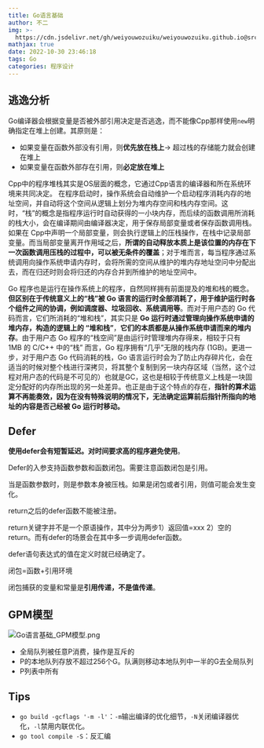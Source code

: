 ```yaml
---
title: Go语言基础
author: 不二
img: >-
  https://cdn.jsdelivr.net/gh/weiyouwozuiku/weiyouwozuiku.github.io@src/source/_posts/PageImg/程序设计/Go语言基础.jpg
mathjax: true
date: 2022-10-30 23:46:18
tags: Go
categories: 程序设计
---
```


## 逃逸分析

Go编译器会根据变量是否被外部引用决定是否逃逸，而不能像Cpp那样使用`new`明确指定在堆上创建。其原则是：

- 如果变量在函数外部没有引用，则**优先放在栈上**-> 超过栈的存储能力就会创建在堆上
- 如果变量在函数外部存在引用，则**必定放在堆上**

Cpp中的程序堆栈其实是OS层面的概念，它通过Cpp语言的编译器和所在系统环境来共同决定。 在程序启动时，操作系统会自动维护一个启动程序消耗内存的地址空间，并自动将这个空间从逻辑上划分为堆内存空间和栈内存空间。这时，“栈”的概念是指程序运行时自动获得的一小块内存，而后续的函数调用所消耗的栈大小，会在编译期间由编译器决定，用于保存局部变量或者保存函数调用栈。如果在 Cpp中声明一个局部变量，则会执行逻辑上的压栈操作，在栈中记录局部变量。而当局部变量离开作用域之后，**所谓的自动释放本质上是该位置的内存在下一次函数调用压栈的过程中，可以被无条件的覆盖**；对于堆而言，每当程序通过系统调用向操作系统申请内存时，会将所需的空间从维护的堆内存地址空问中分配出去，而在归还时则会将归还的内存合并到所维护的地址空间中。

Go 程序也是运行在操作系统上的程序，自然同样拥有前面提及的堆和栈的概念。**但区别在于传统意义上的“栈”被 Go 语言的运行时全部消耗了，用于维护运行时各个组件之间的协调，例如调度器、垃圾回收、系统调用等**。而对于用户态的 Go 代码而言，它们所消耗的“堆和栈”，其实只是 **Go 运行时通过管理向操作系统申请的堆内存，构造的逻辑上的 “堆和栈”**，**它们的本质都是从操作系统申请而来的堆内存**。由于用户态 Go 程序的“栈空间”是由运行时管理堆内存得来，相较于只有 1MB 的 C/C++ 中的“栈” 而言，Go 程序拥有“几乎”无限的栈内存 (1GB)。更进一步，对于用户态 Go 代码消耗的栈，Go 语言运行时会为了防止内存碎片化，会在适当的时候对整个栈进行深拷贝，将其整个复制到另一块内存区域（当然，这个过程对用户态的代码是不可见的）也就是GC，这也是相较于传统意义上栈是一块固定分配好的内存所出现的另一处差异。也正是由于这个特点的存在，**指针的算术运算不再能奏效，因为在没有特殊说明的情况下，无法确定运算前后指针所指向的地址的内容是否己经被 Go 运行时移动。**

## Defer

**使用defer会有短暂延迟。对时间要求高的程序避免使用**。

Defer的入参支持函数参数和函数闭包。需要注意函数闭包是引用。

当是函数参数时，则是参数本身被压栈。如果是闭包或者引用，则值可能会发生变化。

return之后的defer函数不能被注册。

return关键字并不是一个原语操作，其中分为两步1）返回值=xxx 2）空的return。而有defer的场景会在其中多一步调用defer函数。

defer语句表达式的值在定义时就已经确定了。

闭包=函数+引用环境

闭包捕获的变量和常量是**引用传递，不是值传递**。

## GPM模型

![Go语言基础_GPM模型.png](https://cdn.jsdelivr.net/gh/weiyouwozuiku/weiyouwozuiku.github.io@src/source/_posts/程序设计/Go/Go语言基础/Go语言基础_GPM模型.png)

- 全局队列被任意P消费，操作是互斥的
- P的本地队列存放不超过256个G。队满则移动本地队列中一半的G去全局队列
- P列表中所有

## Tips

- `go build -gcflags '-m -l'`：`-m`输出编译的优化细节，`-N`关闭编译器优化，`-l`禁用内联优化。
- `go tool compile -S`：反汇编
